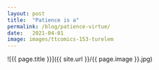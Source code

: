 ```yaml
---
layout: post
title:  "Patience is a"
permalink: /blog/patience-virtue/
date:   2021-04-01
image: images/ttcomics-153-turelem
---
```

![{{ page.title }}]({{ site.url }}/{{ page.image }}.jpg)
